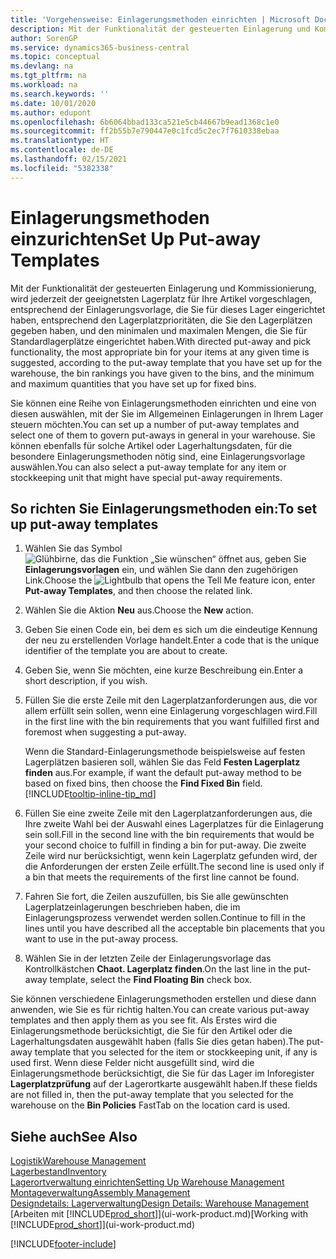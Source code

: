 ```yaml
---
title: 'Vorgehensweise: Einlagerungsmethoden einrichten | Microsoft Docs'
description: Mit der Funktionalität der gesteuerten Einlagerung und Kommissionierung, wird jederzeit der geeignetsten Lagerplatz für Ihre Artikel vorgeschlagen, entsprechend der Einlagerungsvorlage, die Sie für dieses Lager eingerichtet haben, entsprechend den Lagerplatzprioritäten, die Sie den Lagerplätzen gegeben haben, und den minimalen und maximalen Mengen, die Sie für Standardlagerplätze eingerichtet haben.
author: SorenGP
ms.service: dynamics365-business-central
ms.topic: conceptual
ms.devlang: na
ms.tgt_pltfrm: na
ms.workload: na
ms.search.keywords: ''
ms.date: 10/01/2020
ms.author: edupont
ms.openlocfilehash: 6b6064bbad133ca521e5cb44667b9ead1368c1e0
ms.sourcegitcommit: ff2b55b7e790447e0c1fcd5c2ec7f7610338ebaa
ms.translationtype: HT
ms.contentlocale: de-DE
ms.lasthandoff: 02/15/2021
ms.locfileid: "5382338"
---
```

# <a name="set-up-put-away-templates"></a><span data-ttu-id="77b41-103">Einlagerungsmethoden einzurichten</span><span class="sxs-lookup"><span data-stu-id="77b41-103">Set Up Put-away Templates</span></span>

<span data-ttu-id="77b41-104">Mit der Funktionalität der gesteuerten Einlagerung und Kommissionierung, wird jederzeit der geeignetsten Lagerplatz für Ihre Artikel vorgeschlagen, entsprechend der Einlagerungsvorlage, die Sie für dieses Lager eingerichtet haben, entsprechend den Lagerplatzprioritäten, die Sie den Lagerplätzen gegeben haben, und den minimalen und maximalen Mengen, die Sie für Standardlagerplätze eingerichtet haben.</span><span class="sxs-lookup"><span data-stu-id="77b41-104">With directed put-away and pick functionality, the most appropriate bin for your items at any given time is suggested, according to the put-away template that you have set up for the warehouse, the bin rankings you have given to the bins, and the minimum and maximum quantities that you have set up for fixed bins.</span></span>  

<span data-ttu-id="77b41-105">Sie können eine Reihe von Einlagerungsmethoden einrichten und eine von diesen auswählen, mit der Sie im Allgemeinen Einlagerungen in Ihrem Lager steuern möchten.</span><span class="sxs-lookup"><span data-stu-id="77b41-105">You can set up a number of put-away templates and select one of them to govern put-aways in general in your warehouse.</span></span> <span data-ttu-id="77b41-106">Sie können ebenfalls für solche Artikel oder Lagerhaltungsdaten, für die besondere Einlagerungsmethoden nötig sind, eine Einlagerungsvorlage auswählen.</span><span class="sxs-lookup"><span data-stu-id="77b41-106">You can also select a put-away template for any item or stockkeeping unit that might have special put-away requirements.</span></span>  

## <a name="to-set-up-put-away-templates"></a><span data-ttu-id="77b41-107">So richten Sie Einlagerungsmethoden ein:</span><span class="sxs-lookup"><span data-stu-id="77b41-107">To set up put-away templates</span></span>

1. <span data-ttu-id="77b41-108">Wählen Sie das Symbol ![Glühbirne, das die Funktion „Sie wünschen“ öffnet](media/ui-search/search_small.png "Was möchten Sie tun?") aus, geben Sie **Einlagerungsvorlagen** ein, und wählen Sie dann den zugehörigen Link.</span><span class="sxs-lookup"><span data-stu-id="77b41-108">Choose the ![Lightbulb that opens the Tell Me feature](media/ui-search/search_small.png "Tell me what you want to do") icon, enter **Put-away Templates**, and then choose the related link.</span></span>  
2. <span data-ttu-id="77b41-109">Wählen Sie die Aktion **Neu** aus.</span><span class="sxs-lookup"><span data-stu-id="77b41-109">Choose the **New** action.</span></span>  
3. <span data-ttu-id="77b41-110">Geben Sie einen Code ein, bei dem es sich um die eindeutige Kennung der neu zu erstellenden Vorlage handelt.</span><span class="sxs-lookup"><span data-stu-id="77b41-110">Enter a code that is the unique identifier of the template you are about to create.</span></span>  
4. <span data-ttu-id="77b41-111">Geben Sie, wenn Sie möchten, eine kurze Beschreibung ein.</span><span class="sxs-lookup"><span data-stu-id="77b41-111">Enter a short description, if you wish.</span></span>  
5. <span data-ttu-id="77b41-112">Füllen Sie die erste Zeile mit den Lagerplatzanforderungen aus, die vor allem erfüllt sein sollen, wenn eine Einlagerung vorgeschlagen wird.</span><span class="sxs-lookup"><span data-stu-id="77b41-112">Fill in the first line with the bin requirements that you want fulfilled first and foremost when suggesting a put-away.</span></span>

    <span data-ttu-id="77b41-113">Wenn die Standard-Einlagerungsmethode beispielsweise auf festen Lagerplätzen basieren soll, wählen Sie das Feld **Festen Lagerplatz finden** aus.</span><span class="sxs-lookup"><span data-stu-id="77b41-113">For example, if want the default put-away method to be based on fixed bins, then choose the **Find Fixed Bin** field.</span></span> [!INCLUDE[tooltip-inline-tip_md](includes/tooltip-inline-tip_md.md)]  
6. <span data-ttu-id="77b41-114">Füllen Sie eine zweite Zeile mit den Lagerplatzanforderungen aus, die Ihre zweite Wahl bei der Auswahl eines Lagerplatzes für die Einlagerung sein soll.</span><span class="sxs-lookup"><span data-stu-id="77b41-114">Fill in the second line with the bin requirements that would be your second choice to fulfill in finding a bin for put-away.</span></span> <span data-ttu-id="77b41-115">Die zweite Zeile wird nur berücksichtigt, wenn kein Lagerplatz gefunden wird, der die Anforderungen der ersten Zeile erfüllt.</span><span class="sxs-lookup"><span data-stu-id="77b41-115">The second line is used only if a bin that meets the requirements of the first line cannot be found.</span></span>  
7. <span data-ttu-id="77b41-116">Fahren Sie fort, die Zeilen auszufüllen, bis Sie alle gewünschten Lagerplatzeinlagerungen beschrieben haben, die im Einlagerungsprozess verwendet werden sollen.</span><span class="sxs-lookup"><span data-stu-id="77b41-116">Continue to fill in the lines until you have described all the acceptable bin placements that you want to use in the put-away process.</span></span>  
8. <span data-ttu-id="77b41-117">Wählen Sie in der letzten Zeile der Einlagerungsvorlage das Kontrollkästchen **Chaot. Lagerplatz finden**.</span><span class="sxs-lookup"><span data-stu-id="77b41-117">On the last line in the put-away template, select the **Find Floating Bin** check box.</span></span>  

<span data-ttu-id="77b41-118">Sie können verschiedene Einlagerungsmethoden erstellen und diese dann anwenden, wie Sie es für richtig halten.</span><span class="sxs-lookup"><span data-stu-id="77b41-118">You can create various put-away templates and then apply them as you see fit.</span></span> <span data-ttu-id="77b41-119">Als Erstes wird die Einlagerungsmethode berücksichtigt, die Sie für den Artikel oder die Lagerhaltungsdaten ausgewählt haben (falls Sie dies getan haben).</span><span class="sxs-lookup"><span data-stu-id="77b41-119">The put-away template that you selected for the item or stockkeeping unit, if any is used first.</span></span> <span data-ttu-id="77b41-120">Wenn diese Felder nicht ausgefüllt sind, wird die Einlagerungsmethode berücksichtigt, die Sie für das Lager im Inforegister **Lagerplatzprüfung** auf der Lagerortkarte ausgewählt haben.</span><span class="sxs-lookup"><span data-stu-id="77b41-120">If these fields are not filled in, then the put-away template that you selected for the warehouse on the **Bin Policies** FastTab on the location card is used.</span></span>  

## <a name="see-also"></a><span data-ttu-id="77b41-121">Siehe auch</span><span class="sxs-lookup"><span data-stu-id="77b41-121">See Also</span></span>

[<span data-ttu-id="77b41-122">Logistik</span><span class="sxs-lookup"><span data-stu-id="77b41-122">Warehouse Management</span></span>](warehouse-manage-warehouse.md)  
[<span data-ttu-id="77b41-123">Lagerbestand</span><span class="sxs-lookup"><span data-stu-id="77b41-123">Inventory</span></span>](inventory-manage-inventory.md)  
[<span data-ttu-id="77b41-124">Lagerortverwaltung einrichten</span><span class="sxs-lookup"><span data-stu-id="77b41-124">Setting Up Warehouse Management</span></span>](warehouse-setup-warehouse.md)  
[<span data-ttu-id="77b41-125">Montageverwaltung</span><span class="sxs-lookup"><span data-stu-id="77b41-125">Assembly Management</span></span>](assembly-assemble-items.md)  
[<span data-ttu-id="77b41-126">Designdetails: Lagerverwaltung</span><span class="sxs-lookup"><span data-stu-id="77b41-126">Design Details: Warehouse Management</span></span>](design-details-warehouse-management.md)  
<span data-ttu-id="77b41-127">[Arbeiten mit [!INCLUDE[prod_short](includes/prod_short.md)]](ui-work-product.md)</span><span class="sxs-lookup"><span data-stu-id="77b41-127">[Working with [!INCLUDE[prod_short](includes/prod_short.md)]](ui-work-product.md)</span></span>  


[!INCLUDE[footer-include](includes/footer-banner.md)]